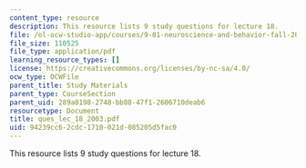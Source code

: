 ```yaml
---
content_type: resource
description: This resource lists 9 study questions for lecture 18.
file: /ol-ocw-studio-app/courses/9-01-neuroscience-and-behavior-fall-2003/94239cc62cdc1710021d085205d5fac0_ques_lec_18_2003.pdf
file_size: 110525
file_type: application/pdf
learning_resource_types: []
license: https://creativecommons.org/licenses/by-nc-sa/4.0/
ocw_type: OCWFile
parent_title: Study Materials
parent_type: CourseSection
parent_uid: 289a0198-2748-bb88-47f1-2606710deab6
resourcetype: Document
title: ques_lec_18_2003.pdf
uid: 94239cc6-2cdc-1710-021d-085205d5fac0
---
```

This resource lists 9 study questions for lecture 18.
